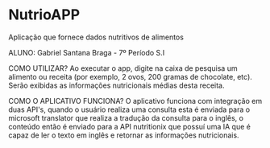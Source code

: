# NutrioAPP
Aplicação que fornece dados nutritivos de alimentos

ALUNO: Gabriel Santana Braga - 7º Período S.I

COMO UTILIZAR?
Ao executar o app, digite na caixa de pesquisa um alimento ou receita (por exemplo, 2 ovos, 200 gramas de chocolate, etc). Serão exibidas as informações nutricionais médias
desta receita.


COMO O APLICATIVO FUNCIONA?
O aplicativo funciona com integração em duas API's, quando o usuário realiza uma consulta esta é enviada para o microsoft translator que realiza a tradução da consulta para o
inglês, o conteúdo então é enviado para a API nutritionix que possuí uma IA que é capaz de ler o texto em inglês e retornar as informações nutricionais.
